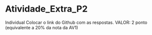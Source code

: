# Atividade_Extra_P2
Individual Colocar o link do Github com as respostas. VALOR: 2 ponto (equivalente a 20% da nota da AV1)
